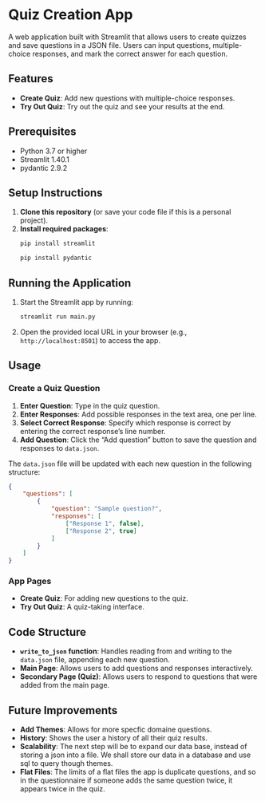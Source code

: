 # Quiz Creation App

A web application built with Streamlit that allows users to create quizzes and save questions in a JSON file. Users can input questions, multiple-choice responses, and mark the correct answer for each question.

## Features

- **Create Quiz**: Add new questions with multiple-choice responses.
- **Try Out Quiz**: Try out the quiz and see your results at the end.

## Prerequisites
- Python 3.7 or higher
- Streamlit 1.40.1
- pydantic 2.9.2

## Setup Instructions

1. **Clone this repository** (or save your code file if this is a personal project).
2. **Install required packages**:
   ```bash
   pip install streamlit
   ```
   ```bash
   pip install pydantic
   ```
   
## Running the Application

1. Start the Streamlit app by running:
   ```bash
   streamlit run main.py
   ```
2. Open the provided local URL in your browser (e.g., `http://localhost:8501`) to access the app.

## Usage

### Create a Quiz Question

1. **Enter Question**: Type in the quiz question.
2. **Enter Responses**: Add possible responses in the text area, one per line.
3. **Select Correct Response**: Specify which response is correct by entering the correct response’s line number.
4. **Add Question**: Click the “Add question” button to save the question and responses to `data.json`.

The `data.json` file will be updated with each new question in the following structure:

```json
{
    "questions": [
        {
            "question": "Sample question?",
            "responses": [
                ["Response 1", false],
                ["Response 2", true]
            ]
        }
    ]
}
```

### App Pages

- **Create Quiz**: For adding new questions to the quiz.
- **Try Out Quiz**: A quiz-taking interface.

## Code Structure

- **`write_to_json` function**: Handles reading from and writing to the `data.json` file, appending each new question.
- **Main Page**: Allows users to add questions and responses interactively.
- **Secondary Page (Quiz)**: Allows users to respond to questions that were added from the main page.

## Future Improvements

- **Add Themes**: Allows for more specfic domaine questions.
- **History**: Shows the user a history of all their quiz results.
- **Scalability**: The next step will be to expand our data base, instead of storing a json into a file. We shall store our data in a database and use sql to query though themes. 
- **Flat Files**: The limits of a flat files the app is duplicate questions, and so in the questionnaire if someone adds the same question twice, it appears twice in the quiz.
